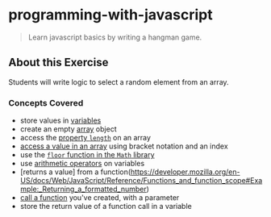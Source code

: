 # programming-with-javascript
> Learn javascript basics by writing a hangman game.

## About this Exercise
Students will write logic to select a random element from an array.

### Concepts Covered
- store values in [variables](https://developer.mozilla.org/en-US/docs/Web/JavaScript/Guide/Values,_variables,_and_literals#Declaring_variables)
- create an empty [array](https://developer.mozilla.org/en-US/docs/Web/JavaScript/Reference/Global_Objects/Array#Example.3A_Creating_an_array) object
- access the [property `length`](https://developer.mozilla.org/en-US/docs/Web/JavaScript/Reference/Global_Objects/Array/length) on an array
- [access a value in an array](https://developer.mozilla.org/en-US/docs/Web/JavaScript/Reference/Global_Objects/Array#Accessing_array_elements) using bracket notation and an index
- use the [`floor` function in the `Math` library](https://developer.mozilla.org/en-US/docs/Web/JavaScript/Reference/Global_Objects/Math/floor)
- use [arithmetic operators](https://developer.mozilla.org/en-US/docs/Web/JavaScript/Reference/Operators/Arithmetic_Operators) on variables
- [returns a value] from a function(https://developer.mozilla.org/en-US/docs/Web/JavaScript/Reference/Functions_and_function_scope#Example:_Returning_a_formatted_number)
- [call a function](https://developer.mozilla.org/en-US/docs/Web/JavaScript/Guide/Functions#Calling_functions) you've created, with a parameter
- store the return value of a function call in a variable
